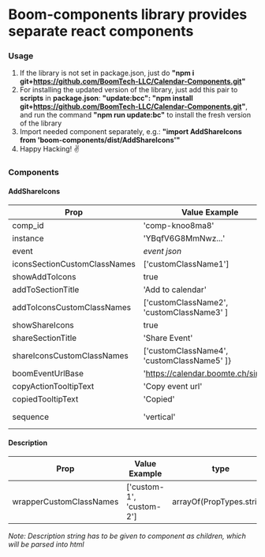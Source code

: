 # Boom-components library provides separate react components

### Usage
1. If the library is not set in package.json, just do **"npm i git+https://github.com/BoomTech-LLC/Calendar-Components.git"**
2. For installing the updated version of the library, just add this pair to **scripts** in **package.json**: **"update:bcc": "npm install git+https://github.com/BoomTech-LLC/Calendar-Components.git"**, and run the command **"npm run update:bc"** to install the fresh version of the library
3. Import needed component separately, e.g.: **"import AddShareIcons from 'boom-components/dist/AddShareIcons'"**
4. Happy Hacking! ✌






### Components

#### AddShareIcons


**Prop** | **Value Example** | **type**
---- | ---------- | ----
comp_id | 'comp-knoo8ma8' | string **(Required)**
instance | 'YBqfV6G8MmNwz...' | string **(Required)**
event | *event json* | object **(Required)**
iconsSectionCustomClassNames | ['customClassName1'] | arrayOf(PropTypes.string)
showAddToIcons | true | bool
addToSectionTitle | 'Add to calendar' | string
addToIconsCustomClassNames | ['customClassName2', 'customClassName3' ] | arrayOf(PropTypes.string)
showShareIcons | true | bool
shareSectionTitle | 'Share Event' | string
shareIconsCustomClassNames | ['customClassName4', 'customClassName5' ]} | arrayOf(PropTypes.string)
boomEventUrlBase | 'https://calendar.boomte.ch/single/' | string **(Required)**
copyActionTooltipText | 'Copy event url' | string
copiedTooltipText | 'Copied' | string
sequence | 'vertical' | oneOf(['vertical' 'horizontal'])


#### Description


**Prop** | **Value Example** | **type**
---- | ---------- | ----
wrapperCustomClassNames | ['custom-1', 'custom-2'] | arrayOf(PropTypes.string)

*Note: Description string has to be given to component as children, which will be parsed into html*
